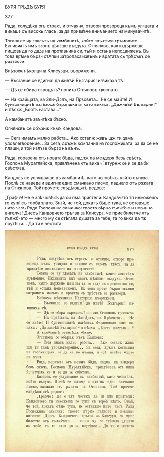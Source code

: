 ﻿БУРЯ ПРѢДЪ БУРЯ

377

Рада, полудѣха отъ страхъ и отчаяно, отвори прозореца къмъ улицата и викаше съ високъ гласъ, за да привлѣче вниманието на минувачитѣ.

Тогава се чу гласътъ на камбанитѣ, който звънтѣха гръмовито. Екливиятъ имъ звонъ цѣлѣше въздуха. Огняновъ, както държеше пищова да го даде на противника си, тъй и остана неподвиженъ. Въ това врѣме бързи стѫпки затропаха извънъ и вратата съ трѣсъкъ се разтвори.

Влѣзохѫ нѣколцина Клисурци. въорѫжени.

— Въстание се вдигна! да живѣй България! извикаха тѣ.

— Дѣ се сбира народътъ? попита Огняновъ троснато.

— На крайщата, на Зли-Долъ, на Прѣсвета... Не се майте! И бунтовницитѣ излѣзохѫ бързпшката, като викаха: „Даживѣй България!“ и пѣяхж „Боятъ настава...“

А камбанитѣ звънтѣха бѣсно.

Огняновъ се обърнж къмъ Кандова:

— Сега имамъ малко работа... Ако остапж живъ щж ти дамъ удовлетворение... За сега, дръжъ компания на госпожицата, за да се не плаши, и той излѣзе бързо на вънъ.

Рада, поразена отъ новата бѣда, падпж па мендеря безъ свѣсть. Госпожа Муратлийска, привлѣчена отъ вика и́, втурнж се и зе да бк свѣстява.

Кандовъ се услушваше въ камбанитѣ, като человѣкъ. който сънува. Послѣ се наведе и вдигнж едно смачкано писмо, паднало отъ ржката па Огнянова. Той прочете слѣдѣющитѣ редове:

„Графче! Не е злѣ човѣкъ да си пма приятели: Кандовчето тп неможешъ го купѝ съ торба злато. Знай, че той, докатъ бѣше тука, не оставяше нито часъ Рада Госпожина самичка: твоето вѣрно гължбче и невинно ангелче! Днесъ Кандовчето тръгва за Клисура, че прие билетче отъ гължбчето — много му се стѣгала душата за тебе, та го вика да тж поутѣши... Да ти е честита

![original](../images/420.jpg)

